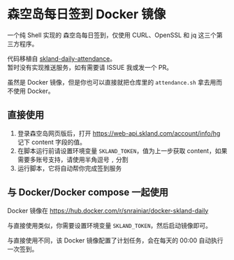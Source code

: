 # 森空岛每日签到 Docker 镜像

一个纯 Shell 实现的 森空岛每日签到，仅使用 CURL、OpenSSL 和 jq 这三个第三方程序。

代码移植自 [skland-daily-attendance](https://github.com/enpitsuLin/skland-daily-attendance)。  
暂时没有实现推送服务，如有需要请 ISSUE 我或发一个 PR。

虽然是 Docker 镜像，但是你也可以直接就把仓库里的 `attendance.sh` 拿去用而不使用 Docker。

## 直接使用

1. 登录森空岛网页版后，打开 <https://web-api.skland.com/account/info/hg> 记下 content 字段的值。
2. 在脚本运行前请设置环境变量 `SKLAND_TOKEN`，值为上一步获取 content，如果需要多账号支持，请使用半角逗号 `,` 分割
3. 运行脚本，它将自动帮你完成签到服务

## 与 Docker/Docker compose 一起使用

Docker 镜像在 <https://hub.docker.com/r/snrainiar/docker-skland-daily>

与直接使用类似，你需要设置环境变量 `SKLAND_TOKEN`，然后启动镜像即可。

与直接使用不同，该 Docker 镜像配置了计划任务，会在每天的 00:00 自动执行一次签到。
